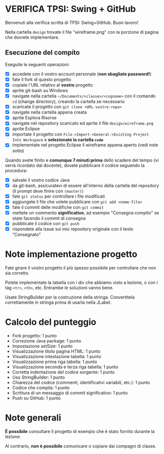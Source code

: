 # VERIFICA TPSI: Swing + GitHub

Benvenuti alla verifica scritta di TPSI: Swing+GitHub. Buon lavoro!

Nella cartella `design` trovate il file "wireframe.png" con la porzione di pagina che dovrete implementare.

## Esecuzione del compito
Eseguite le seguenti operazioni:

- [x] accedete con il vostro account personale (**non sbagliate password!**)
- [x] fate il fork di questo progetto
- [x] copiate l'URL relativo al **vostro** progetto
- [x] aprite git-bash su Windows
- [x] navigate nella cartella `~/Documents/<classe>/<cognome>` con il comando `cd` (change directory), creando la cartella se necessario
- [x] scaricate il progetto con `git clone <URL-vostro-repo>`
- [x] navigate nella cartella appena creata
- [x] aprite Esplora Risorse
- [x] navigate nel repository scaricato ed aprite il file `design/wireframe.png`
- [x] aprite Eclipse
- [x] importate il progetto con `File->Import->General->Existing Project Into Workspace` e **selezionate la cartella `code`**
- [x] implementate nel progetto Eclipse il wireframe appena aperto (vedi note sotto)

Quando avete finito e **comunque 7 minuti prima** dello scadere del tempo (vi verrà ricordato dal docente), dovete pubblicare il codice seguendo la procedura:
- [x] salvate il vostro codice Java
- [x] da git-bash, assicuratevi di essere all'interno della cartella del repository (il prompt deve finire con `(master)`)
- [x] fate `git status` per controllare i file modificati
- [x] aggiungete il file che volete pubblicare con `git add <nome-file>`
- [x] fate il commit delle modifiche con `git commit`
- [x] mettete un commento **significativo**, ad esempio "Consegna compito" se state facendo il commit di consegna
- [x] pubblicate il codice con `git push`
- [x] rispondete alla issue sul mio repository originale con il testo "Consegnato"

# Note implementazione progetto
Fate girare il vostro progetto il più spesso possibile per controllare che non sia corretto.

Potete implementate la tabella con i div che abbiamo visto a lezione, o con i tag `<tr>`, `<th>`, etc. Entrambe le soluzioni vanno bene.

Usate StringBuilder per la costruzione della stringa. Convertitela correttamente in stringa prima di usarla nella JLabel.

# Calcolo del punteggio
- Fork progetto: 1 punto
- Correzione Java package: 1 punto
- Impostazione setSize: 1 punto
- Visualizzazione titolo pagina HTML: 1 punto
- Visualizzazione intestazione tabella: 1 punto
- Visualizzazione prima riga tabella: 1 punto
- Visualizzazione seconda e terza riga tabella: 1 punto
- Corretta indentazione del codice sorgente: 1 punto
- Uso StringBuilder: 1 punto
- Chiarezza del codice (commenti, identificativi variabili, etc.): 1 punto
- Codice che compila: 1 punto
- Scrittura di un messaggio di commit significativo: 1 punto
- Push su GitHub: 1 punto

# Note generali
**È possibile** consultare il progetto di esempio che è stato fornito durante la lezione.

Al contrario, **non è possibile** comunicare o copiare dai compagni di classe.
